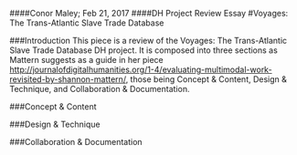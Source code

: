 ####Conor Maley; Feb 21, 2017
####DH Project Review Essay
#Voyages: The Trans-Atlantic Slave Trade Database

###Introduction
This piece is a review of the Voyages: The Trans-Atlantic Slave Trade Database DH project. It is composed into three sections as Mattern suggests as a guide in her piece http://journalofdigitalhumanities.org/1-4/evaluating-multimodal-work-revisited-by-shannon-mattern/, those being Concept & Content, Design & Technique, and Collaboration & Documentation.

###Concept & Content

###Design & Technique

###Collaboration & Documentation

